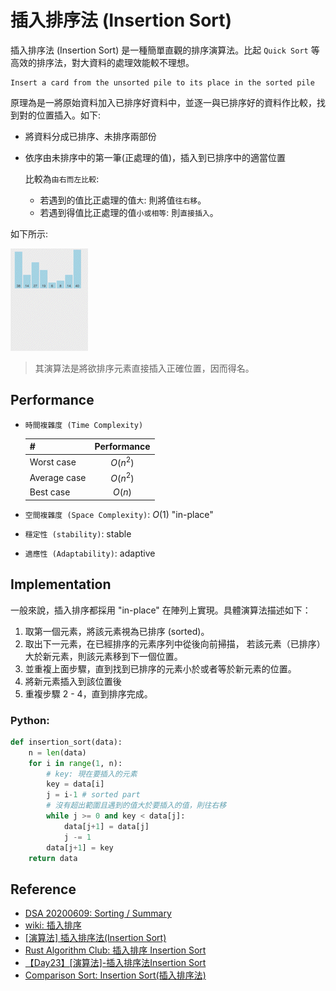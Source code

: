 # 插入排序法 (Insertion Sort)

插入排序法 (Insertion Sort) 是一種簡單直觀的排序演算法。比起 `Quick Sort` 等高效的排序法，對大資料的處理效能較不理想。

```
Insert a card from the unsorted pile to its place in the sorted pile
```

原理為是一將原始資料加入已排序好資料中，並逐一與已排序好的資料作比較，找到對的位置插入。如下:

- 將資料分成已排序、未排序兩部份
- 依序由未排序中的第一筆(正處理的值)，插入到已排序中的適當位置

    比較為`由右而左比較`:
    - 若遇到的值比正處理的值`大`: 則將值`往右移`。
    - 若遇到得值比正處理的值`小或相等`: 則`直接插入`。

如下所示:

![](images/insertion_sort_animation.gif)

> 其演算法是將欲排序元素直接插入正確位置，因而得名。

## Performance

- `時間複雜度 (Time Complexity)`

    | # | Performance  |
    | :- | :-: |
    | Worst case | $O(n^2)$ |
    | Average case| $O(n^2)$ |
    | Best case | $O(n)$ |

- `空間複雜度 (Space Complexity)`: $O(1)$ "in-place"
- `穩定性 (stability)`: stable
- `適應性 (Adaptability)`: adaptive

## Implementation

一般來說，插入排序都採用 "in-place" 在陣列上實現。具體演算法描述如下：

1. 取第一個元素，將該元素視為已排序 (sorted)。
2. 取出下一元素，在已經排序的元素序列中從後向前掃描，
   若該元素（已排序）大於新元素，則該元素移到下一個位置。
3. 並重複上面步驟，直到找到已排序的元素小於或者等於新元素的位置。
4. 將新元素插入到該位置後
5. 重複步驟 2 - 4，直到排序完成。

### Python:

```python
def insertion_sort(data):
    n = len(data)
    for i in range(1, n):
        # key: 現在要插入的元素
        key = data[i]
        j = i-1 # sorted part
        # 沒有超出範圍且遇到的值大於要插入的值，則往右移
        while j >= 0 and key < data[j]:
            data[j+1] = data[j]
            j -= 1
        data[j+1] = key
    return data
```

## Reference

- [DSA 20200609: Sorting / Summary](https://www.youtube.com/watch?v=cxbabnqtWsk&feature=youtu.be)
- [wiki: 插入排序](https://zh.wikipedia.org/zh-tw/插入排序)
- [[演算法] 插入排序法(Insertion Sort)](http://notepad.yehyeh.net/Content/Algorithm/Sort/Insertion/1.php)
- [Rust Algorithm Club: 插入排序 Insertion Sort](https://rust-algo.club/sorting/insertion_sort/index.html)
- [【Day23】[演算法]-插入排序法Insertion Sort](https://ithelp.ithome.com.tw/articles/10277360?sc=iThomeR)
- [Comparison Sort: Insertion Sort(插入排序法)](http://alrightchiu.github.io/SecondRound/comparison-sort-insertion-sortcha-ru-pai-xu-fa.html)
